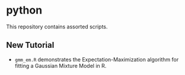 # python

This repository contains assorted scripts.

## New Tutorial

- `gmm_em.R` demonstrates the Expectation-Maximization algorithm for fitting a Gaussian Mixture Model in R.
